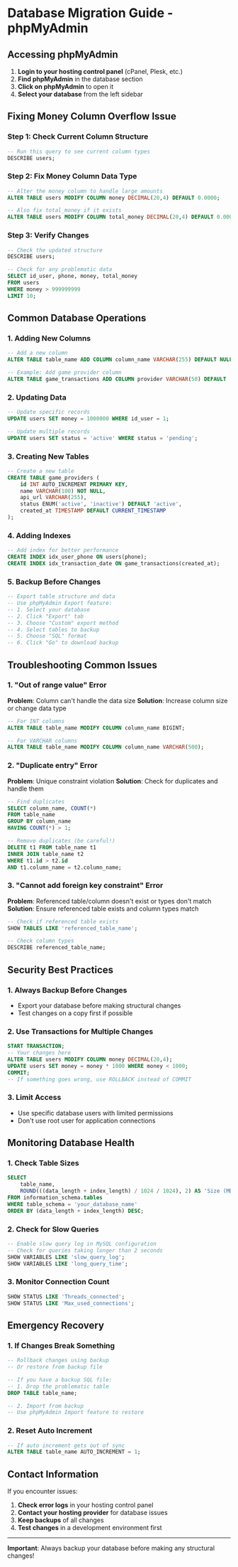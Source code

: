 # Database Migration Guide - phpMyAdmin

## Accessing phpMyAdmin

1. **Login to your hosting control panel** (cPanel, Plesk, etc.)
2. **Find phpMyAdmin** in the database section
3. **Click on phpMyAdmin** to open it
4. **Select your database** from the left sidebar

## Fixing Money Column Overflow Issue

### Step 1: Check Current Column Structure
```sql
-- Run this query to see current column types
DESCRIBE users;
```

### Step 2: Fix Money Column Data Type
```sql
-- Alter the money column to handle large amounts
ALTER TABLE users MODIFY COLUMN money DECIMAL(20,4) DEFAULT 0.0000;

-- Also fix total_money if it exists
ALTER TABLE users MODIFY COLUMN total_money DECIMAL(20,4) DEFAULT 0.0000;
```

### Step 3: Verify Changes
```sql
-- Check the updated structure
DESCRIBE users;

-- Check for any problematic data
SELECT id_user, phone, money, total_money 
FROM users 
WHERE money > 999999999 
LIMIT 10;
```

## Common Database Operations

### 1. Adding New Columns
```sql
-- Add a new column
ALTER TABLE table_name ADD COLUMN column_name VARCHAR(255) DEFAULT NULL;

-- Example: Add game provider column
ALTER TABLE game_transactions ADD COLUMN provider VARCHAR(50) DEFAULT 'unknown';
```

### 2. Updating Data
```sql
-- Update specific records
UPDATE users SET money = 1000000 WHERE id_user = 1;

-- Update multiple records
UPDATE users SET status = 'active' WHERE status = 'pending';
```

### 3. Creating New Tables
```sql
-- Create a new table
CREATE TABLE game_providers (
    id INT AUTO_INCREMENT PRIMARY KEY,
    name VARCHAR(100) NOT NULL,
    api_url VARCHAR(255),
    status ENUM('active', 'inactive') DEFAULT 'active',
    created_at TIMESTAMP DEFAULT CURRENT_TIMESTAMP
);
```

### 4. Adding Indexes
```sql
-- Add index for better performance
CREATE INDEX idx_user_phone ON users(phone);
CREATE INDEX idx_transaction_date ON game_transactions(created_at);
```

### 5. Backup Before Changes
```sql
-- Export table structure and data
-- Use phpMyAdmin Export feature:
-- 1. Select your database
-- 2. Click "Export" tab
-- 3. Choose "Custom" export method
-- 4. Select tables to backup
-- 5. Choose "SQL" format
-- 6. Click "Go" to download backup
```

## Troubleshooting Common Issues

### 1. "Out of range value" Error
**Problem**: Column can't handle the data size
**Solution**: Increase column size or change data type
```sql
-- For INT columns
ALTER TABLE table_name MODIFY COLUMN column_name BIGINT;

-- For VARCHAR columns
ALTER TABLE table_name MODIFY COLUMN column_name VARCHAR(500);
```

### 2. "Duplicate entry" Error
**Problem**: Unique constraint violation
**Solution**: Check for duplicates and handle them
```sql
-- Find duplicates
SELECT column_name, COUNT(*) 
FROM table_name 
GROUP BY column_name 
HAVING COUNT(*) > 1;

-- Remove duplicates (be careful!)
DELETE t1 FROM table_name t1
INNER JOIN table_name t2 
WHERE t1.id > t2.id 
AND t1.column_name = t2.column_name;
```

### 3. "Cannot add foreign key constraint" Error
**Problem**: Referenced table/column doesn't exist or types don't match
**Solution**: Ensure referenced table exists and column types match
```sql
-- Check if referenced table exists
SHOW TABLES LIKE 'referenced_table_name';

-- Check column types
DESCRIBE referenced_table_name;
```

## Security Best Practices

### 1. Always Backup Before Changes
- Export your database before making structural changes
- Test changes on a copy first if possible

### 2. Use Transactions for Multiple Changes
```sql
START TRANSACTION;
-- Your changes here
ALTER TABLE users MODIFY COLUMN money DECIMAL(20,4);
UPDATE users SET money = money * 1000 WHERE money < 1000;
COMMIT;
-- If something goes wrong, use ROLLBACK instead of COMMIT
```

### 3. Limit Access
- Use specific database users with limited permissions
- Don't use root user for application connections

## Monitoring Database Health

### 1. Check Table Sizes
```sql
SELECT 
    table_name,
    ROUND(((data_length + index_length) / 1024 / 1024), 2) AS 'Size (MB)'
FROM information_schema.tables 
WHERE table_schema = 'your_database_name'
ORDER BY (data_length + index_length) DESC;
```

### 2. Check for Slow Queries
```sql
-- Enable slow query log in MySQL configuration
-- Check for queries taking longer than 2 seconds
SHOW VARIABLES LIKE 'slow_query_log';
SHOW VARIABLES LIKE 'long_query_time';
```

### 3. Monitor Connection Count
```sql
SHOW STATUS LIKE 'Threads_connected';
SHOW STATUS LIKE 'Max_used_connections';
```

## Emergency Recovery

### 1. If Changes Break Something
```sql
-- Rollback changes using backup
-- Or restore from backup file

-- If you have a backup SQL file:
-- 1. Drop the problematic table
DROP TABLE table_name;

-- 2. Import from backup
-- Use phpMyAdmin Import feature to restore
```

### 2. Reset Auto Increment
```sql
-- If auto increment gets out of sync
ALTER TABLE table_name AUTO_INCREMENT = 1;
```

## Contact Information

If you encounter issues:
1. **Check error logs** in your hosting control panel
2. **Contact your hosting provider** for database issues
3. **Keep backups** of all changes
4. **Test changes** in a development environment first

---

**Important**: Always backup your database before making any structural changes! 